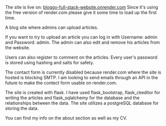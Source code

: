 The site is live on: [bloggy-full-stack-website.onrender.com](https://bloggy-full-stack-website.onrender.com)
Since it's using the free version of render.com please give it some time to load up the first time.

A blog site where admins can upload articles.

If you want to try to upload an article you can log in with Username: admin and Password: admin.
The admin can also edit and remove his articles from the website.

Users can also register to comment on the articles.
Every user's password is stored using hashing and salts for safety.

The contact form is currently disabled because render.com where the site is hosted is blocking SMTP. I am looking to send emails through an API in the future to make the contect form usable on render.com.

The site is created with flask. I have used flask_bootstrap, flask_ckeditor for writing the articles and flask_sqlalchemy for the database and the relationships between the data.
The site utilizes a postgreSQL database for storing the data.

You can find my info on the about section as well as my CV.
